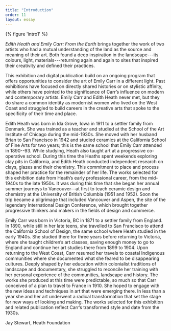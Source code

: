 ```yaml
---
title: "Introduction"
order: 11
layout: essay 
---
```


{% figure 'intro1' %}

*Edith Heath and Emily Carr: From the Earth* brings together the work of two artists who had a mutual understanding of the land as the source and meaning of their art. Both found a deep inspiration in the landscape---its colours, light, materials---returning again and again to sites that inspired their creativity and defined their practices.

This exhibition and digital publication build on an ongoing program that offers opportunities to consider the art of Emily Carr in a different light. Past exhibitions have focused on directly shared histories or on stylistic affinity, while others have pointed to the significance of Carr’s influence on modern and contemporary artists. Emily Carr and Edith Heath never met, but they do share a common identity as modernist women who lived on the West Coast and struggled to build careers in the creative arts that spoke to the specificity of their time and place.

Edith Heath was born in Ida Grove, Iowa in 1911 to a settler family from Denmark. She was trained as a teacher and studied at the School of the Art Institute of Chicago during the mid-1930s. She moved with her husband Brian to San Francisco in 1942 and studied ceramics at the California School of Fine Arts for two years; this is the same school that Emily Carr attended in 1890--93. While studying, Heath also taught art at a progressive co-operative school. During this time the Heaths spent weekends exploring clay pits in California, and Edith Heath conducted independent research on clays, glazes and their chemistry. This commitment to place and process shaped her practice for the remainder of her life. The works selected for this exhibition date from Heath’s early professional career, from the mid-1940s to the late 1950s. It was during this time that she began her annual summer journeys to Vancouver—at first to teach ceramic design and chemistry at the University of British Columbia (1951 and 1952). Soon the trip became a pilgrimage that included Vancouver and Aspen, the site of the legendary International Design Conference, which brought together progressive thinkers and makers in the fields of design and commerce.

Emily Carr was born in Victoria, BC in 1871 to a settler family from England. In 1890, while still in her late teens, she travelled to San Francisco to attend the California School of Design, the same school where Heath studied in the early 1940s. She studied there for three years before returning to Victoria, where she taught children’s art classes, saving enough money to go to England and continue her art studies there from 1899 to 1904. Upon returning to the West Coast, Carr resumed her travels to coastal Indigenous communities where she documented what she feared to be disappearing cultures. Deeply shaped by her education within colonialist traditions of landscape and documentary, she struggled to reconcile her training with her personal experience of the communities, landscape and history. The works she produced at this time were predictable, so much so that Carr conceived of a plan to travel to France in 1910. She hoped to engage with the new ideas and techniques in art that were emerging there. In less than a year she and her art underwent a radical transformation that set the stage for new ways of looking and making. The works selected for this exhibition and related publication reflect Carr’s transformed style and date from the 1930s.

Jay Stewart, Heath Foundation